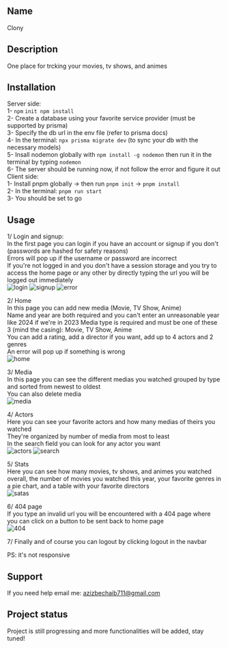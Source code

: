 ## Name
Clony

## Description
One place for trcking your movies, tv shows, and animes

## Installation
Server side:  
1- `npm`
`init npm install`  
2- Create a database using your favorite service provider (must be supported by prisma)  
3- Specify the db url in the env file (refer to prisma docs)  
4- In the terminal: `npx prisma migrate dev` (to sync your db with the necessary models)  
5- Insall nodemon globally with `npm install -g nodemon` then run it in the terminal by typing `nodemon`    
6- The server should be running now, if not follow the error and figure it out  
Client side:  
1- Install pnpm globally -> then run `pnpm init` -> `pnpm install`    
2- In the terminal: `pnpm run start`  
3- You should be set to go  

## Usage  
1/ Login and signup:  
In the first page you can login if you have an account or signup if you don't (passwords are hashed for safety reasons)  
Errors will pop up if the username or password are incorrect  
If you're not logged in and you don't have a session storage and you try to access the home page or any other by directly typing the url you will be logged out immediately  
![login](https://user-images.githubusercontent.com/72103514/227166567-f243f3f1-9bea-4c14-9e49-f55903ab9aeb.PNG)
![signup](https://user-images.githubusercontent.com/72103514/227166601-e7c0c4d9-67a8-45ed-98b6-9f26f11dcd90.PNG)
![error](https://user-images.githubusercontent.com/72103514/227166647-bc192f1a-3ebc-465a-9e22-0c028750ed6c.PNG)

2/ Home  
In this page you can add new media (Movie, TV Show, Anime)  
Name and year are both required and you can't enter an unreasonable year like 2024 if we're in 2023
Media type is required and must be one of these 3 (mind the casing): Movie, TV Show, Anime  
You can add a rating, add a director if you want, add up to 4 actors and 2 genres  
An error will pop up if something is wrong  
![home](https://user-images.githubusercontent.com/72103514/227167155-c3aa3211-9a6f-440b-8240-7aefb6873ffa.PNG)

3/ Media  
In this page you can see the different medias you watched grouped by type and sorted from newest to oldest  
You can also delete media  
![media](https://user-images.githubusercontent.com/72103514/227167394-4cfdca94-6f58-493f-bcac-5c0e5b14877a.PNG)

4/ Actors  
Here you can see your favorite actors and how many medias of theirs you watched  
They're organized by number of media from most to least  
In the search field you can look for any actor you want  
![actors](https://user-images.githubusercontent.com/72103514/227167709-00cd141f-18b6-49c8-9679-52c2a6bb0b61.PNG)
![search](https://user-images.githubusercontent.com/72103514/227167726-5e3bbb9a-dd62-4640-b625-2beb77843d68.PNG)

5/ Stats  
Here you can see how many movies, tv shows, and animes you watched overall, the number of movies you watched this year, your favorite genres in a pie chart, and a table with your favorite directors  
![satas](https://user-images.githubusercontent.com/72103514/227167879-e7f77e96-3e84-4dc4-a1f4-dce3c46dd256.PNG)

6/ 404 page  
If you type an invalid url you will be encountered with a 404 page where you can click on a button to be sent back to home page  
![404](https://user-images.githubusercontent.com/72103514/227168029-6ebd3e71-b967-49c4-bbd3-128d4708d67a.PNG)

7/ Finally and of course you can logout by clicking logout in the navbar  
  
PS: it's not responsive  

## Support
If you need help email me: azizbechaib711@gmail.com

## Project status
Project is still progressing and more functionalities will be added, stay tuned!

